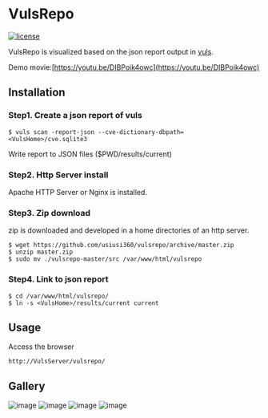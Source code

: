 # VulsRepo #

[![license](https://img.shields.io/github/license/usiusi360/vulsrepo.svg?style=flat-square)](https://github.com/usiusi360/vulsrepo/blob/master/LICENSE.txt)

VulsRepo is visualized based on the json report output in [vuls](https://github.com/future-architect/vuls).

Demo movie:[https://youtu.be/DIBPoik4owc](https://youtu.be/DIBPoik4owc)


## Installation ##

### Step1. Create a json report of vuls ###

````
$ vuls scan -report-json --cve-dictionary-dbpath=<VulsHome>/cve.sqlite3
````

Write report to JSON files ($PWD/results/current)


### Step2. Http Server install ###

Apache HTTP Server or Nginx is installed.

### Step3. Zip download ###

zip is downloaded and developed in a home directories of an http server.

````
$ wget https://github.com/usiusi360/vulsrepo/archive/master.zip
$ unzip master.zip
$ sudo mv ./vulsrepo-master/src /var/www/html/vulsrepo
````

### Step4. Link to json report ###

````
$ cd /var/www/html/vulsrepo/
$ ln -s <VulsHome>/results/current current
````

## Usage ##

Access the browser

````
http://VulsServer/vulsrepo/
````

## Gallery ##
![image](https://raw.githubusercontent.com/usiusi360/vulsrepo/master/img/image001.png)
![image](https://raw.githubusercontent.com/usiusi360/vulsrepo/master/img/image002.png)
![image](https://raw.githubusercontent.com/usiusi360/vulsrepo/master/img/image003.png)
![image](https://raw.githubusercontent.com/usiusi360/vulsrepo/master/img/image004.png)
